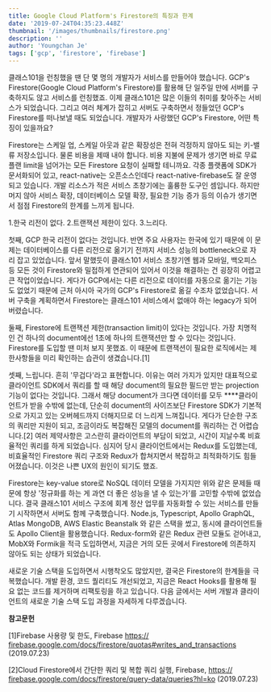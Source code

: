 ```yaml
---
title: Google Cloud Platform's Firestore의 특징과 한계
date: '2019-07-24T04:35:23.448Z'
thumbnail: '/images/thumbnails/firestore.png'
description: ''
author: 'Youngchan Je'
tags: ['gcp', 'firestore', 'firebase']
---
```


클래스101을 런칭했을 땐 단 몇 명의 개발자가 서비스를 만들어야 했습니다. GCP's Firestore(Google Cloud Platform's Firestore)를 활용해 단 일주일 만에 서버를 구축하지도 않고 서비스를 런칭했죠. 이제 클래스101은 많은 이들의 취미를 찾아주는 서비스가 되었습니다. 그리고 여러 체계가 잡히고 서버도 구축하면서 정들었던 GCP's Firestore를 떠나보낼 때도 되었습니다. 개발자가 사랑했던 GCP's Firestore, 어떤 특징이 있을까요?

Firestore는 스케일 업, 스케일 아웃과 같은 확장성은 전혀 걱정하지 않아도 되는 키-밸류 저장소입니다. 물론 비용을 제때 내야 합니다. 비용 지불에 문제가 생기면 바로 무료 플랜 limit을 넘어가는 모든 Firestore 요청이 실패할 테니까요. 각종 플랫폼에 SDK가 문서화되어 있고, react-native는 오픈소스인데다 react-native-firebase도 잘 운영되고 있습니다. 개발 리소스가 적은 서비스 초창기에는 훌륭한 도구인 셈입니다. 하지만 머지 않아 서비스 확장, 데이터베이스 모델 확장, 필요한 기능 증가 등의 이슈가 생기면서 점점 Firestore의 한계를 느끼게 됩니다.

1.한국 리전이 없다. 2.트랜잭션 제한이 있다. 3.느리다.

첫째, GCP 한국 리전이 없다는 것입니다. 반면 주요 사용자는 한국에 있기 때문에 이 문제는 데이터베이스를 다른 리전으로 옮기기 전까지 서비스 성능의 bottleneck으로 자리 잡고 있었습니다. 앞서 말했듯이 클래스101 서비스 초창기엔 웹과 모바일, 백오피스 등 모든 것이 Firestore와 밀접하게 연관되어 있어서 이것을 해결하는 건 굉장히 어렵고 큰 작업이었습니다. 게다가 GCP에서는 다른 리전으로 데이터를 자동으로 옮기는 기능도 없었기 때문에 근처 아시아 국가의 GCP's Firestore로 옮길 수조차 없었습니다. 서버 구축을 계획하면서 Firestore는 클래스101 서비스에서 없애야 하는 legacy가 되어버렸습니다.

둘째, Firestore에 트랜잭션 제한(transaction limit)이 있다는 것입니다. 가장 치명적인 건 하나의 document에선 1초에 하나의 트랜잭션만 할 수 있다는 것입니다. Firestore를 도입할 땐 미처 보지 못했죠. 이 때문에 트랜잭션이 필요한 로직에서는 제한사항들을 미리 확인하는 습관이 생겼습니다.[1]

셋째, 느립니다. 흔히 '무겁다'라고 표현합니다. 이유는 여러 가지가 있지만 대표적으로 클라이언트 SDK에서 쿼리를 할 때 해당 document의 필요한 필드만 받는 projection 기능이 없다는 것입니다. 그래서 해당 document가 크다면 데이터를 모두 \*\*\*\*클라이언트가 받을 수밖에 없는데, 단순히 document의 사이즈보단 Firestore SDK가 기본적으로 가지고 있는 오버헤드까지 더해지므로 더 느리게 느껴집니다. 게다가 단순한 구조의 쿼리만 지원이 되고, 조금이라도 복잡해진 모델의 document를 쿼리하는 건 어렵습니다.[2] 여러 제약사항은 고스란히 클라이언트의 부담이 되었고, 시간이 지날수록 비효율적인 쿼리를 하게 되었습니다. 심지어 당시 클라이언트에서는 Redux를 도입했는데, 비효율적인 Firestore 쿼리 구조와 Redux가 합쳐지면서 복잡하고 최적화하기도 힘들어졌습니다. 이것은 나쁜 UX의 원인이 되기도 했죠.

Firestore는 key-value store로 NoSQL 데이터 모델을 가지지만 위와 같은 문제들 때문에 항상 '정규화를 하는 게 과연 더 좋은 성능을 낼 수 있는가'를 고민할 수밖에 없었습니다. 결국 클래스101 서비스 구조에 회계 정산 업무를 자동화할 수 있는 서비스를 만들기 시작하면서 서버도 함께 구축했습니다. Node.js, Typescript, Apollo GraphQL, Atlas MongoDB, AWS Elastic Beanstalk 와 같은 스택을 썼고, 동시에 클라이언트들도 Apollo Client을 활용했습니다. Redux-form와 같은 Redux 관련 모듈도 걷어내고, MobX와 Formik을 적극 도입하면서, 지금은 거의 모든 곳에서 Firestore에 의존하지 않아도 되는 상태가 되었습니다.

새로운 기술 스택을 도입하면서 시행착오도 많았지만, 결국은 Firestore의 한계들을 극복했습니다. 개발 환경, 코드 퀄리티도 개선되었고, 지금은 React Hooks를 활용해 필요 없는 코드를 제거하며 리팩토링을 하고 있습니다. 다음 글에서는 서버 개발과 클라이언트의 새로운 기술 스택 도입 과정을 자세하게 다루겠습니다.

**참고문헌**

[1]Firebase 사용량 및 한도, Firebase [https:// firebase.google.com/docs/firestore/quotas#writes_and_transactions](https://firebase.google.com/docs/firestore/quotas#writes_and_transactions) (2019.07.23)

[2]Cloud Firestore에서 간단한 쿼리 및 복합 쿼리 실행, Firebase, [https:// firebase.google.com/docs/firestore/query-data/queries?hl=ko](https://firebase.google.com/docs/firestore/query-data/queries?hl=ko) (2019.07.23)
